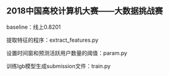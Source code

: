 ## 2018中国高校计算机大赛——大数据挑战赛

baseline：线上0.8201

提取特征的程序：extract_features.py

设置时间窗和预测活跃用户数量的阈值：param.py

训练lgb模型生成submission文件：train.py

